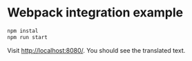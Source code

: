 # Webpack integration example

```bash
npm instal
npm run start
```

Visit [http://localhost:8080/](http://localhost:8080/).
You should see the translated text.
